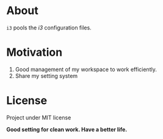 # About
`i3` pools the *i3* configuration files.

# Motivation 
1. Good management of my workspace to work efficiently.
2. Share my setting system

# License
Project under MIT license

**Good setting for clean work. Have a better life.**
